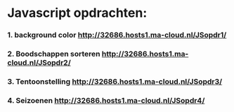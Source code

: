 # Javascript opdrachten:
### 1. background color http://32686.hosts1.ma-cloud.nl/JSopdr1/
### 2. Boodschappen sorteren http://32686.hosts1.ma-cloud.nl/JSopdr2/
### 3. Tentoonstelling http://32686.hosts1.ma-cloud.nl/JSopdr3/
### 4. Seizoenen http://32686.hosts1.ma-cloud.nl/JSopdr4/

